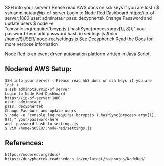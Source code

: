 SSH into your server ( Please read AWS docs on ssh keys if you are lost )
$ ssh adminotaur@ip-of-server
Login to Node Red Dashboard
https://ip-of-server:1880
user: adminotaur
pass: decyphertek
Change Password and update users
$ node -e "console.log(require('bcryptjs').hashSync(process.argv[1], 8));" your-password-here
add  password hash to settings.js
$ vim /home/$USER/.node-red/settings.js
See Decyphertek Read the Docs for more verbose information

Node Red is an event driven automation platform written in Java Script. 

Nodered AWS Setup:
-----------------

    SSH into your server ( Please read AWS docs on ssh keys if you are lost )
    $ ssh adminotaur@ip-of-server
    Login to Node Red Dashboard
    https://ip-of-server:1880
    user: adminotaur
    pass: decyphertek
    Change Password and update users
    $ node -e "console.log(require('bcryptjs').hashSync(process.argv[1], 8));" your-password-here
    add  password hash to settings.js
    $ vim /home/$USER/.node-red/settings.js
  
References:
------------

    https://nodered.org/docs/
    https://decyphertek.readthedocs.io/en/latest/technotes/NodeRed/
